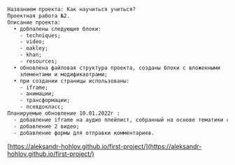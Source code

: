 ```html
Названием проекта: Как научиться учиться?
Проектная работа №2.
Описание проекта:
  • добпалены следующие блоки:
    - techniques;
    - video;
    - oakley;
    - khan;
    - resources;
  • обновлена файловая структура проекта, созданы блоки с вложенными
    элементами и модификаотрами;
  • при создании страницы использованы:
    - iframe;
    - анимации;
    - трансформации;
    - псевдокласс;
Планируемые обновление 10.01.2022г :
  - добавление iframe на аудио плейлист, собранный на основе тематики страницы;
  - добавление 2 видео;
  - добавление формы для отправки комментариев.
  ```
[https://aleksandr-hohlov.github.io/first-project/](https://aleksandr-hohlov.github.io/first-project/)
